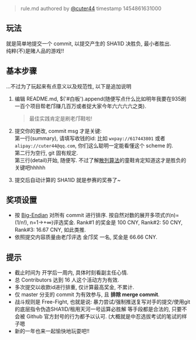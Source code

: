 > rule.md
> authored by [@cuter44](https://github.com/cuter44)
> timestamp 1454861631000

## 玩法

就是简单地提交一个 commit, 以提交产生的 SHA1ID 决胜负, 最小者胜出.  
纯粹(不)是赌人品的游戏!!  

## 基本步骤

...不过为了玩起来有点意义以及规范性, 以下是追加说明

1. 编辑 README.md, $('#白板').append(随便写点什么比如明年我要在935刷一百个项目帮老邝赚几百万或者捉大家今年六六六六之类).  
   > 最佳实践肯定是刷老邝鞋啦!  

2. 提交你的更改, commit msg 才是关键:  
   第一行(summary), 请填写收钱的id: 比如 `wxpay://617443801` 或者 `alipay://cuter44@qq.com`, 你们这么聪明一定能看懂这个 scheme 的.   
   第二行为空行, git 固有规定.  
   第三行(detail)开始, 随便写. 不过了解[散列算法](https://en.wikipedia.org/wiki/Sha1)的童鞋肯定知道这才是胜负的关键吧hhhhh  

3. 提交后自动计算的 SHA1ID 就是参赛的奖券了~

## 奖项设置

* 按 [Big-Endian](https://en.wikipedia.org/wiki/SHA-1) 对所有 commit 进行排序. 按自然对数的展开多项式(f(n)=(1/n!), n=1→+∞)评选奖金. Rank#1 的奖金是 100 CNY, Rank#2: 50 CNY, Rank#3: 16.67 CNY, 如此类推.  
* 依照提交内容质量由老邝评选 金邝奖 一名, 奖金是 66.66 CNY. 

## 提示

* 截止时间为 开学后一周内, 具体时刻看副主任心情.  
* 总 Contributors 达到 16 人这个活动方为有效.  
* 多次提交以收款id进行排重, 仅计算最高奖金, 不累计.  
* 仅 master 分支的 commit 为有效参与, 且 **排除 merge commit**.  
* 战斗规则是 Free-Fight, 也就是说: 暴力尝试/强制推送复写对手的提交/使用git的底层指令伪造SHA1ID/租用天河一号运算必胜解 等手段都是合法的, 只要不会被 Github 官方封号的行为都予以认可. (大概就是中忍选拔考试的笔试的样子嗯  
* 新的一年也来一起愉快地玩耍吧!!  